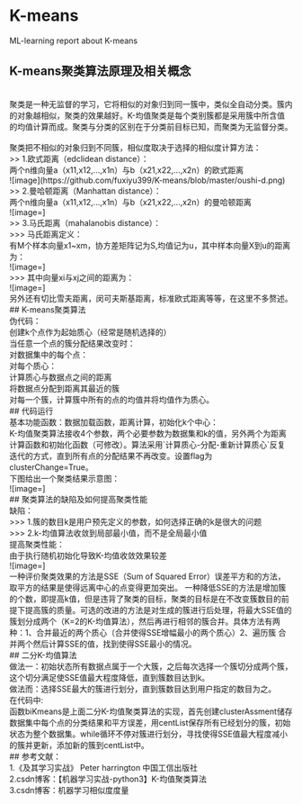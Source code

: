 # K-means
ML-learning report about K-means
</br>
## K-means聚类算法原理及相关概念
</br>
聚类是一种无监督的学习，它将相似的对象归到同一簇中，类似全自动分类。簇内的对象越相似，聚类的效果越好。K-均值聚类是每个类别簇都是采用簇中所含值的均值计算而成。聚类与分类的区别在于分类前目标已知，而聚类为无监督分类。 
</br>
</br>
聚类把不相似的对象归到不同簇，相似度取决于选择的相似度计算方法：
</br>
>> 1.欧式距离（edclidean distance）：</br>
两个n维向量a（x11,x12,...,x1n）与b（x21,x22,...,x2n）的欧式距离
</br>
![image](https://github.com/fuxiyu399/K-means/blob/master/oushi-d.png)
</br>
>> 2.曼哈顿距离（Manhattan distance）：</br>
两个n维向量a（x11,x12,...,x1n）与b（x21,x22,...,x2n）的曼哈顿距离</br>
![image=]</br>
>> 3.马氏距离（mahalanobis distance）：</br>
>>> 马氏距离定义：</br>
有M个样本向量x1~xm，协方差矩阵记为S,均值记为u，其中样本向量X到u的距离为：</br>
![image=]</br>
>>> 其中向量xi与xj之间的距离为：</br>
![image=]</br>
另外还有切比雪夫距离，闵可夫斯基距离，标准欧式距离等等，在这里不多赘述。</br>
## K-means聚类算法
</br>
伪代码：</br>
创建k个点作为起始质心（经常是随机选择的）</br>
当任意一个点的簇分配结果改变时：</br>
  对数据集中的每个点：</br>
    对每个质心：</br>
    计算质心与数据点之间的距离</br>
  将数据点分配到距离其最近的簇</br>
 对每一个簇，计算簇中所有的点的均值并将均值作为质心。</br>
 ## 代码运行
 </br>
 基本功能函数：数据加载函数，距离计算，初始化k个中心：</br>
 K-均值聚类算法接收4个参数，两个必要参数为数据集和k的值，另外两个为距离计算函数和初始化函数（可修改）。算法采用`计算质心-分配-重新计算质心`反复迭代的方式，直到所有点的分配结果不再改变。设置flag为clusterChange=True。</br>
 下图给出一个聚类结果示意图：</br>
 ![image=]</br>
 ## 聚类算法的缺陷及如何提高聚类性能</br>
 缺陷：</br>
 >>> 1.簇的数目k是用户预先定义的参数，如何选择正确的k是很大的问题</br>
 >>> 2.k-均值算法收敛到局部最小值，而不是全局最小值</br>
 提高聚类性能：</br>
 由于执行随机初始化导致K-均值收敛效果较差</br>
 ![image=]</br>
 一种评价聚类效果的方法是SSE（Sum of Squared Error）误差平方和的方法，取平方的结果是使得远离中心的点变得更加突出。 
一种降低SSE的方法是增加簇的个数，即提高k值，但是违背了聚类的目标，聚类的目标是在不改变簇数目的前提下提高簇的质量。可选的改进的方法是对生成的簇进行后处理，将最大SSE值的簇划分成两个（K=2的K-均值算法），然后再进行相邻的簇合并。具体方法有两种：1、合并最近的两个质心（合并使得SSE增幅最小的两个质心）2、遍历簇 合并两个然后计算SSE的值，找到使得SSE最小的情况。
</br>
## 二分K-均值算法
</br>
做法一：初始状态所有数据点属于一个大簇，之后每次选择一个簇切分成两个簇，这个切分满足使SSE值最大程度降低，直到簇数目达到k。</br>
做法而：选择SSE最大的簇进行划分，直到簇数目达到用户指定的数目为之。</br>
在代码中:</br>
函数biKmeans是上面二分K-均值聚类算法的实现，首先创建clusterAssment储存数据集中每个点的分类结果和平方误差，用centList保存所有已经划分的簇，初始状态为整个数据集。while循环不停对簇进行划分，寻找使得SSE值最大程度减小的簇并更新，添加新的簇到centList中。
</br>
## 参考文献：</br>
1.《及其学习实战》 Peter harrington 中国工信出版社</br>
2.csdn博客：【机器学习实战-python3】K-均值聚类算法</br>
3.csdn博客：机器学习相似度度量
